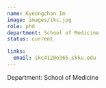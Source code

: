 ```yaml
---
name: Kyeongchan Im
image: images/ikc.jpg
role: phd
department: School of Medicine
status: current

links:
  email: ikc412@o365.skku.edu
---
```


Department: School of Medicine

